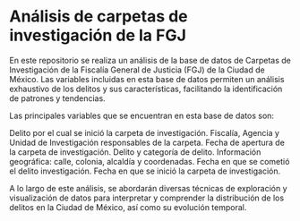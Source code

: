 # Análisis de carpetas de investigación de la FGJ

En este repositorio se realiza un análisis  de la base de datos de Carpetas de Investigación de la Fiscalía General de Justicia (FGJ) de la Ciudad de México. Las variables incluidas en esta base de datos permiten un análisis exhaustivo de los delitos y sus características, facilitando la identificación de patrones y tendencias.

Las principales variables que se encuentran en esta base de datos son:

Delito por el cual se inició la carpeta de investigación.
Fiscalía, Agencia y Unidad de Investigación responsables de la carpeta.
Fecha de apertura de la carpeta de investigación.
Delito y categoría de delito.
Información geográfica: calle, colonia, alcaldía y coordenadas.
Fecha en que se cometió el delito investigación.
Fecha en que se inició la carpeta de investigación.

A lo largo de este análisis, se abordarán diversas técnicas de exploración y visualización de datos para interpretar y comprender la distribución de los delitos en la Ciudad de México, así como su evolución temporal.
